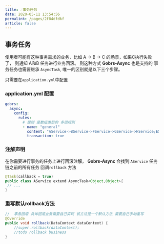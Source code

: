 ```yaml
---
title: ☄️事务任务 
date: 2020-05-11 13:54:56 
permalink: /pages/2f84dfdkf
article: false
---
```



## 事务任务
使用者可能有这种事务需求的业务，比如 A -> B -> C 的场景，如果C执行失败了， 则通知 A和B 任务进行业务回滚。 则这种方式 **Gobrs-Async** 也是支持的
事务任务也需要继承 <code>AsyncTask</code>, 唯一的区别就是以下三个步骤。

只需要在<code>application.yml</code>中配置
### application.yml 配置

```yaml
gobrs:
  async:
    config:
      rules:
        # 规则 是数组类型的 多组规则
        - name: "general"
          content: "AService->BService->FService->GService->HService;EService->CService;AService"
          transaction: true
```


### 注解声明
在你需要进行事务的任务上进行回滚注解， **Gobrs-Async** 会找到 <code>AService</code> 任务链之前的所有任务 回调<code>rollback</code> 方法
```java 
@Task(callback = true)
public class AService extend AsyncTask<Object,Object>{
 // ...
}
```


### 重写默认rollback方法
```java 
//  事务回滚 具体回滚业务需要自己实现 该方法是一个默认方法 需要自己手动重写
@Override
public void rollback(DataContext dataContext) {
    //super.rollback(dataContext);
    //todo rollback business
}
```

